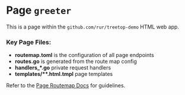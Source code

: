 # Page `greeter`

This is a page within the `github.com/rur/treetop-demo` HTML web app.

### Key Page Files:

- **routemap.toml** is the configuration of all page endpoints
- **routes.go** is generated from the route map config
- **handlers_*.go** private request handlers
- **templates/\*\*.html.tmpl** page templates

Refer to the [Page Routemap Docs](../../docs/ROUTEMAP.md) for guidelines.
